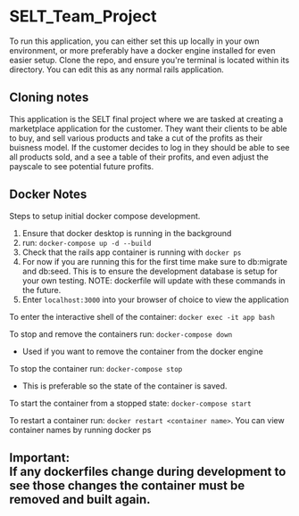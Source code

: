 # SELT_Team_Project

To run this application, you can either set this up locally in your own environment, or more preferably have a docker engine installed for even easier setup. 
Clone the repo, and ensure you're terminal is located within its directory. You can edit this as any normal rails application. 


## Cloning notes
This application is the SELT final project where we are tasked at creating a marketplace application for the customer. They want their clients to be able to buy, and sell various products and take a cut of the profits as their buisness model. If the customer decides to log in they should be able to see all products sold, and a see a table of their profits, and even adjust the payscale to see potential future profits. 

## Docker Notes
Steps to setup initial docker compose development. 
1) Ensure that docker desktop is running in the background        
2) run: ```docker-compose up -d --build```
3) Check that the rails app container is running with ```docker ps```
4) For now if you are running this for the first time make sure to db:migrate and db:seed. This is to ensure the development database is setup for your own testing. NOTE: dockerfile will update with these commands in the future. 
6) Enter ```localhost:3000``` into your browser of choice to view the application
   
To enter the interactive shell of the container:
```docker exec -it app bash```

To stop and remove the containers run: ```docker-compose down``` <br />
* Used if you want to remove the container from the docker engine <br />
  
To stop the container run: ```docker-compose stop``` <br />
* This is preferable so the state of the container is saved. 
  
To start the container from a stopped state: ```docker-compose start```

To restart a container run: 
```docker restart <container name>```. You can view container names by running docker ps

## Important: <br/>If any dockerfiles change during development to see those changes the container must be removed and built again. 
